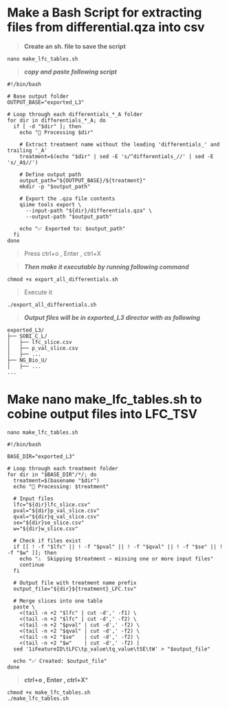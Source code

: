# Make a Bash Script for extracting files from differential.qza into csv 

> **Create an sh. file to save the script**
````
nano make_lfc_tables.sh
````
> ***copy and paste following script***
````
#!/bin/bash

# Base output folder
OUTPUT_BASE="exported_L3"

# Loop through each differentials_*_A folder
for dir in differentials_*_A; do
  if [ -d "$dir" ]; then
    echo "🔄 Processing $dir"

    # Extract treatment name without the leading 'differentials_' and trailing '_A'
    treatment=$(echo "$dir" | sed -E 's/^differentials_//' | sed -E 's/_A$//')

    # Define output path
    output_path="${OUTPUT_BASE}/${treatment}"
    mkdir -p "$output_path"

    # Export the .qza file contents
    qiime tools export \
      --input-path "${dir}/differentials.qza" \
      --output-path "$output_path"

    echo "✅ Exported to: $output_path"
  fi
done
````
> Press ctrl+o , Enter , ctrl+X

> ***Then make it executable by running following command*** 

````
chmod +x export_all_differentials.sh
````
> Execute it
````
./export_all_differentials.sh
````
> ***Output files will be in exported_L3 director with as following*** 
````
exported_L3/
├── SOBI_C_L/
│   ├── lfc_slice.csv
│   ├── p_val_slice.csv
│   ├── ...
├── NG_Bio_U/
│   ├── ...
...
````
# Make nano make_lfc_tables.sh to cobine output files into LFC_TSV

````
nano make_lfc_tables.sh
````
````
#!/bin/bash

BASE_DIR="exported_L3"

# Loop through each treatment folder
for dir in "$BASE_DIR"/*/; do
  treatment=$(basename "$dir")
  echo "🔧 Processing: $treatment"

  # Input files
  lfc="${dir}lfc_slice.csv"
  pval="${dir}p_val_slice.csv"
  qval="${dir}q_val_slice.csv"
  se="${dir}se_slice.csv"
  w="${dir}w_slice.csv"

  # Check if files exist
  if [[ ! -f "$lfc" || ! -f "$pval" || ! -f "$qval" || ! -f "$se" || ! -f "$w" ]]; then
    echo "⚠️  Skipping $treatment — missing one or more input files"
    continue
  fi

  # Output file with treatment name prefix
  output_file="${dir}${treatment}_LFC.tsv"

  # Merge slices into one table
  paste \
    <(tail -n +2 "$lfc" | cut -d',' -f1) \
    <(tail -n +2 "$lfc" | cut -d',' -f2) \
    <(tail -n +2 "$pval" | cut -d',' -f2) \
    <(tail -n +2 "$qval" | cut -d',' -f2) \
    <(tail -n +2 "$se"   | cut -d',' -f2) \
    <(tail -n +2 "$w"    | cut -d',' -f2) |
  sed '1iFeatureID\tLFC\tp_value\tq_value\tSE\tW' > "$output_file"

  echo "✅ Created: $output_file"
done

````
> **ctrl+o , Enter , ctrl+X***
````
chmod +x make_lfc_tables.sh
./make_lfc_tables.sh
````

